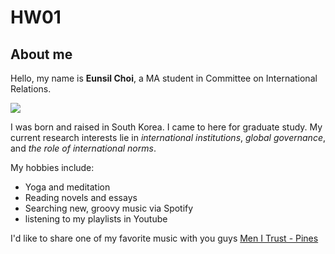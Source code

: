 
# HW01
## About me

Hello, my name is **Eunsil Choi**, a MA student in Committee on International Relations.  

![](https://macss-r.uchicago.edu/s/3bba2468fcf9e85374403/files/Homework/HW01/PICTURE/IMG_0337.jpg)

I was born and raised in South Korea. I came to here for graduate study. My current research interests lie in *international institutions*, *global governance*, and *the role of international norms*. 

My hobbies include:
* Yoga and meditation
* Reading novels and essays
* Searching new, groovy music via Spotify
* listening to my playlists in Youtube

I'd like to share one of my favorite music with you guys 
[Men I Trust - Pines](https://youtu.be/cYFYnA4Nd5U)
